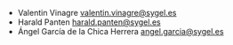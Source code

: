 - Valentin Vinagre <valentin.vinagre@sygel.es>
- Harald Panten <harald.panten@sygel.es>
- Ángel García de la Chica Herrera <angel.garcia@sygel.es>

